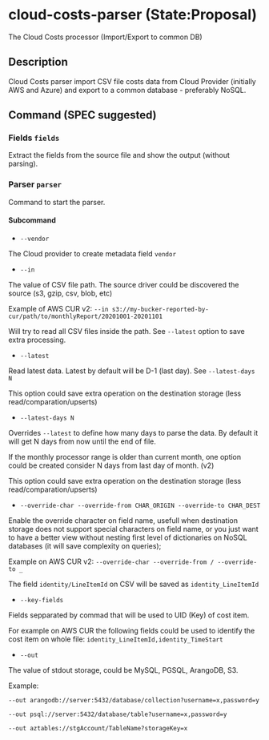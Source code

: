 # cloud-costs-parser (State:Proposal)

The Cloud Costs processor (Import/Export to common DB)

## Description

Cloud Costs parser import CSV file costs data from Cloud Provider (initially AWS and Azure) and export to a common database - preferably NoSQL.

## Command (SPEC suggested)

### Fields `fields`

Extract the fields from the source file and show the output (without parsing).

### Parser `parser`

Command to start the parser.

#### Subcommand

- `--vendor`

The Cloud provider to create metadata field `vendor`

- `--in`

The value of CSV file path. The source driver could be discovered the source (s3, gzip, csv, blob, etc)

Example of AWS CUR v2: `--in s3://my-bucker-reported-by-cur/path/to/monthlyReport/20201001-20201101`

Will try to read all CSV files inside the path. See `--latest` option to save extra processing.

- `--latest`

Read latest data. Latest by default will be D-1 (last day). See `--latest-days N`

This option could save extra operation on the destination storage (less read/comparation/upserts)

- `--latest-days N`

Overrides `--latest` to define how many days to parse the data. By default it will get N days from now until the end of file.

If the monthly processor range is older than current month, one option could be created consider N days from last day of month. (v2)

This option could save extra operation on the destination storage (less read/comparation/upserts)

- `--override-char --override-from CHAR_ORIGIN --override-to CHAR_DEST`

Enable the override character on field name, usefull when destination storage does not support special characters on field name, or you just want to have a better view without nesting first level of dictionaries on NoSQL databases (it will save complexity on queries);

Example on AWS CUR v2: `--override-char --override-from / --override-to _`

The field `identity/LineItemId` on CSV will be saved as `identity_LineItemId`

- `--key-fields`

Fields sepparated by commad that will be used to UID (Key) of cost item.

For example on AWS CUR the following fields could be used to identify the cost item on whole file: `identity_LineItemId,identity_TimeStart`

- `--out`

The value of stdout storage, could be MySQL, PGSQL, ArangoDB, S3.


Example:

`--out arangodb://server:5432/database/collection?username=x,password=y`

`--out psql://server:5432/database/table?username=x,password=y`

`--out aztables://stgAccount/TableName?storageKey=x`
